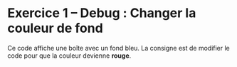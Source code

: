 # Exercice 1 – Debug : Changer la couleur de fond

Ce code affiche une boîte avec un fond bleu. La consigne est de modifier le code pour que la couleur devienne **rouge**.
